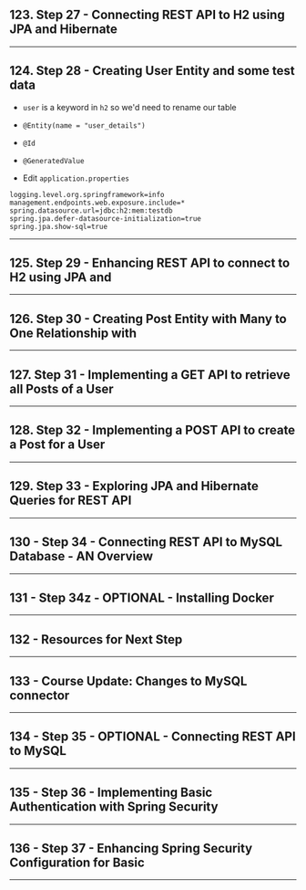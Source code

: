 ## 123. Step 27 - Connecting REST API to H2 using JPA and Hibernate

***

## 124. Step 28 - Creating User Entity and some test data

* `user` is a keyword in `h2` so we'd need to rename our table
* `@Entity(name = "user_details")`
* `@Id`
* `@GeneratedValue`

* Edit `application.properties`
```
logging.level.org.springframework=info
management.endpoints.web.exposure.include=*
spring.datasource.url=jdbc:h2:mem:testdb
spring.jpa.defer-datasource-initialization=true
spring.jpa.show-sql=true
```

***

## 125. Step 29 - Enhancing REST API to connect to H2 using JPA and

***

## 126. Step 30 - Creating Post Entity with Many to One Relationship with

***

## 127. Step 31 - Implementing a GET API to retrieve all Posts of a User

***

## 128. Step 32 - Implementing a POST API to create a Post for a User

***

## 129. Step 33 - Exploring JPA and Hibernate Queries for REST API

***

## 130 - Step 34 - Connecting REST API to MySQL Database - AN Overview

***

## 131 - Step 34z - OPTIONAL - Installing Docker

***

## 132 - Resources for Next Step

***

## 133 - Course Update: Changes to MySQL connector

***

## 134 - Step 35 - OPTIONAL - Connecting REST API to MySQL

***

## 135 - Step 36 - Implementing Basic Authentication with Spring Security

***

## 136 - Step 37 - Enhancing Spring Security Configuration for Basic

***












